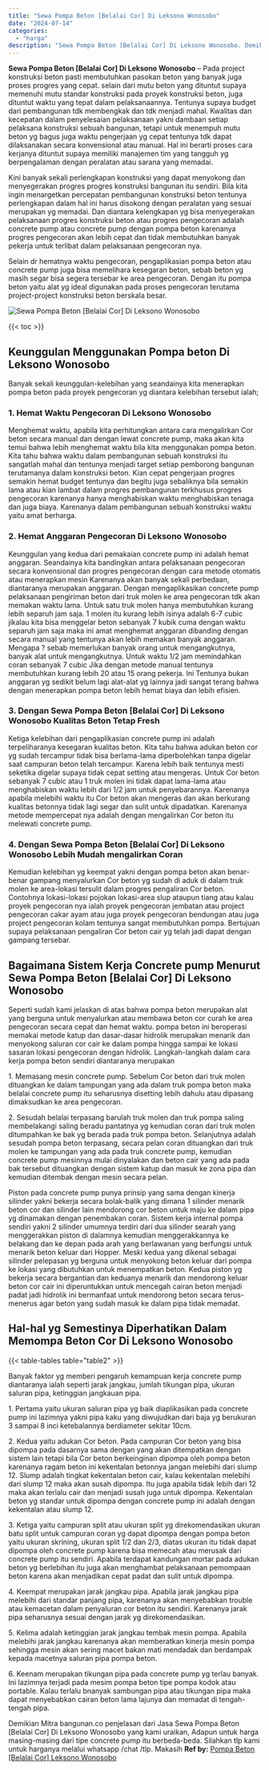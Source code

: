 ```yaml
---
title: "Sewa Pompa Beton [Belalai Cor] Di Leksono Wonosobo"
date: "2024-07-14"
categories: 
  - "harga"
description: "Sewa Pompa Beton [Belalai Cor] Di Leksono Wonosobo. Demikian Mitra bangunan.co penjelasan dari Jasa Sewa Pompa Beton [Belalai Cor] Di Leksono Wonosobo yang..."
---
```


**Sewa Pompa Beton \[Belalai Cor\] Di Leksono Wonosobo** – Pada project konstruksi beton pasti membutuhkan pasokan beton yang banyak juga proses progres yang cepat. selain dari mutu beton yang dituntut supaya memenuhi mutu standar konstruksi pada proyek konstruksi beton, juga dituntut waktu yang tepat dalam pelaksanaannya. Tentunya supaya budget dari pembangunan tdk membengkak dan tdk menjadi mahal. Kwalitas dan kecepatan dalam penyelesaian pelaksanaan yakni dambaan setiap pelaksana konstruksi sebuah bangunan, tetapi untuk menempuh mutu beton yg bagus juga waktu pengerjaan yg cepat tentunya tdk dapat dilaksanakan secara konvensional atau manual. Hal ini berarti proses cara kerjanya dituntut supaya memiliki manajemen tim yang tangguh yg berpengalaman dengan peralatan atau sarana yang memadai.

Kini banyak sekali perlengkapan konstruksi yang dapat menyokong dan menyegerakan progres progres konstruksi bangunan itu sendiri. Bila kita ingin menargetkan percepatan pembangunan konstruksi beton tentunya perlengkapan dalam hal ini harus disokong dengan peralatan yang sesuai merupakan yg memadai. Dan diantara kelengkapan yg bisa menyegerakan pelaksanaan progres konstruksi beton atau progres pengecoran adalah concrete pump atau concrete pump dengan pompa beton karenanya progres pengecoran akan lebih cepat dan tidak membutuhkan banyak pekerja untuk terlibat dalam pelaksanaan pengecoran nya.

Selain dr hematnya waktu pengecoran, pengaplikasian pompa beton atau concrete pump juga bisa memelihara kesegaran beton, sebab beton yg masih segar bisa segera tersebar ke area pengecoran. Dengan itu pompa beton yaitu alat yg ideal digunakan pada proses pengecoran terutama project-project konstruksi beton berskala besar.

![Sewa Pompa Beton [Belalai Cor] Di Leksono Wonosobo](/images/sewa-concrete-pump-21.png)

{{< toc >}}

## Keunggulan Menggunakan Pompa beton Di Leksono Wonosobo

Banyak sekali keunggulan-kelebihan yang seandainya kita menerapkan pompa beton pada proyek pengecoran yg diantara kelebihan tersebut ialah;

### 1\. Hemat Waktu Pengecoran Di Leksono Wonosobo

Menghemat waktu, apabila kita perhitungkan antara cara mengalirkan Cor beton secara manual dan dengan lewat concrete pump, maka akan kita temui bahwa lebih menghemat waktu bila kita menggunakan pompa beton. Kita tahu bahwa waktu dalam pembangunan sebuah konstruksi itu sangatlah mahal dan tentunya menjadi target setiap pemborong bangunan terutamanya dalam konstruksi beton. Kian cepat pengerjaan progres semakin hemat budget tentunya dan begitu juga sebaliknya bila semakin lama atau kian lambat dalam progres pembangunan terkhusus progres pengecoran karenanya hanya menghabiskan waktu menghabiskan tenaga dan juga biaya. Karenanya dalam pembangunan sebuah konstruksi waktu yaitu amat berharga.

### 2\. Hemat Anggaran Pengecoran Di Leksono Wonosobo

Keunggulan yang kedua dari pemakaian concrete pump ini adalah hemat anggaran. Seandainya kita bandingkan antara pelaksanaan pengecoran secara konvensional dan progres pengecoran dengan cara metode otomatis atau menerapkan mesin Karenanya akan banyak sekali perbedaan, diantaranya merupakan anggaran. Dengan mengaplikasikan concrete pump pelaksanaan pengiriman beton dari truk molen ke area pengecoran tdk akan memakan waktu lama. Untuk satu truk molen hanya membutuhkan kurang lebih separuh jam saja. 1 molen itu kurang lebih isinya adalah 6-7 cubic jikalau kita bisa menggelar beton sebanyak 7 kubik cuma dengan waktu separuh jam saja maka ini amat menghemat anggaran dibanding dengan secara manual yang tentunya akan lebih memakan banyak anggaran. Mengapa ? sebab memerlukan banyak orang untuk mengangkutnya, banyak alat untuk mengangkutnya. Untuk waktu 1/2 jam memindahkan coran sebanyak 7 cubic Jika dengan metode manual tentunya membutuhkan kurang lebih 20 atau 15 orang pekerja. Ini Tentunya bukan anggaran yg sedikit belum lagi alat-alat yg lainnya jadi sangat terang bahwa dengan menerapkan pompa beton lebih hemat biaya dan lebih efisien.

### 3\. Dengan Sewa Pompa Beton \[Belalai Cor\] Di Leksono Wonosobo Kualitas Beton Tetap Fresh

Ketiga kelebihan dari pengaplikasian concrete pump ini adalah terpeliharanya kesegaran kualitas beton. Kita tahu bahwa adukan beton cor yg sudah tercampur tidak bisa berlama-lama diperbolehkan tanpa digelar saat campuran beton telah tercampur. Karena lebih baik tentunya mesti seketika digelar supaya tidak cepat setting atau mengeras. Untuk Cor beton sebanyak 7 cubic atau 1 truk molen ini tidak dapat lama-lama atau menghabiskan waktu lebih dari 1/2 jam untuk penyebarannya. Karenanya apabila melebihi waktu itu Cor beton akan mengeras dan akan berkurang kualitas betonnya tidak lagi segar dan sulit untuk dipadatkan. Karenanya metode mempercepat nya adalah dengan mengalirkan Cor beton itu melewati concrete pump.

### 4\. Dengan Sewa Pompa Beton \[Belalai Cor\] Di Leksono Wonosobo Lebih Mudah mengalirkan Coran

Kemudian kelebihan yg keempat yakni dengan pompa beton akan benar-benar gampang menyalurkan Cor beton yg sudah di aduk di dalam truk molen ke area-lokasi tersulit dalam progres pengaliran Cor beton. Contohnya lokasi-lokasi pojokan lokasi-area slup ataupun tiang atau kalau proyek pengecoran nya ialah proyek pengecoran jembatan atau project pengecoran cakar ayam atau juga proyek pengecoran bendungan atau juga project pengecoran kolam tentunya sangat membutuhkan pompa. Bertujuan supaya pelaksanaan pengaliran Cor beton cair yg telah jadi dapat dengan gampang tersebar.

## Bagaimana Sistem Kerja Concrete pump Menurut Sewa Pompa Beton \[Belalai Cor\] Di Leksono Wonosobo

Seperti sudah kami jelaskan di atas bahwa pompa beton merupakan alat yang berguna untuk menyalurkan atau membawa beton cor curah ke area pengecoran secara cepat dan hemat waktu. pompa beton ini beroperasi memakai metode katup dan dasar-dasar hidrolik merupakan menarik dan menyokong saluran cor cair ke dalam pompa hingga sampai ke lokasi sasaran lokasi pengecoran dengan hidrolik. Langkah-langkah dalam cara kerja pompa beton sendiri diantaranya merupakan

1\. Memasang mesin concrete pump. Sebelum Cor beton dari truk molen dituangkan ke dalam tampungan yang ada dalam truk pompa beton maka belalai concrete pump itu seharusnya disetting lebih dahulu atau dipasang dimaksudkan ke area pengecoran.

2\. Sesudah belalai terpasang barulah truk molen dan truk pompa saling membelakangi saling beradu pantatnya yg kemudian coran dari truk molen ditumpahkan ke bak yg berada pada truk pompa beton. Selanjutnya adalah sesudah pompa beton terpasang, secara pelan coran dituangkan dari truk molen ke tampungan yang ada pada truk concrete pump, kemudian concrete pump mesinnya mulai dinyalakan dan beton cair yang ada pada bak tersebut dituangkan dengan sistem katup dan masuk ke zona pipa dan kemudian ditembak dengan mesin secara pelan.

Piston pada concrete pump punya prinsip yang sama dengan kinerja silinder yakni bekerja secara bolak-balik yang dimana 1 silinder menarik beton cor dan silinder lain mendorong cor beton untuk maju ke dalam pipa yg dinamakan dengan penembakan coran. Sistem kerja internal pompa sendiri yakni 2 silinder umumnya terdiri dari dua silinder searah yang menggerakkan piston di dalamnya kemudian menggerakkannya ke belakang dan ke depan pada arah yang berlawanan yang berfungsi untuk menarik beton keluar dari Hopper. Meski kedua yang dikenal sebagai silinder pelepasan yg berguna untuk menyokong beton keluar dari pompa ke lokasi yang dibutuhkan untuk menempatkan beton. Kedua piston yg bekerja secara bergantian dan keduanya menarik dan mendorong keluar beton cor cair ini diperuntukkan untuk mencegah cairan beton menjadi padat jadi hidrolik ini bermanfaat untuk mendorong beton secara terus-menerus agar beton yang sudah masuk ke dalam pipa tidak memadat.

## Hal-hal yg Semestinya Diperhatikan Dalam Memompa Beton Cor Di Leksono Wonosobo

{{< table-tables table="table2" >}}

Banyak faktor yg memberi pengaruh kemampuan kerja concrete pump diantaranya ialah seperti jarak jangkau, jumlah tikungan pipa, ukuran saluran pipa, ketinggian jangkauan pipa.

1\. Pertama yaitu ukuran saluran pipa yg baik diaplikasikan pada concrete pump ini lazimnya yakni pipa kaku yang diwujudkan dari baja yg berukuran 3 sampai 8 inci ketebalannya berdiameter sekitar 10cm.

2\. Kedua yaitu adukan Cor beton. Pada campuran Cor beton yang bisa dipompa pada dasarnya sama dengan yang akan ditempatkan dengan sistem lain tetapi bila Cor beton berkeinginan dipompa oleh pompa beton karenanya ragam beton ini kekentalan betonnya jangan melebihi dari slump 12. Slump adalah tingkat kekentalan beton cair, kalau kekentalan melebihi dari slump 12 maka akan susah dipompa. Itu juga apabila tidak lebih dari 12 maka akan terlalu cair dan menjadi susah juga untuk dipompa. Kekentalan beton yg standar untuk dipompa dengan concrete pump ini adalah dengan kekentalan atau slump 12.

3\. Ketiga yaitu campuran split atau ukuran split yg direkomendasikan ukuran batu split untuk campuran coran yg dapat dipompa dengan pompa beton yaitu ukuran skrining, ukuran split 1/2 dan 2/3, diatas ukuran itu tidak dapat dipompa oleh concrete pump karena bisa memecah atau merusak dari concrete pump itu sendiri. Apabila terdapat kandungan mortar pada adukan beton yg berlebihan itu juga akan menghambat pelaksanaan pemompaan beton karena akan menjadikan cepat padat dan sulit untuk dipompa.

4\. Keempat merupakan jarak jangkau pipa. Apabila jarak jangkau pipa melebihi dari standar panjang pipa, karenanya akan menyebabkan trouble atau kemacetan dalam penyaluran cor beton itu sendiri. Karenanya jarak pipa seharusnya sesuai dengan jarak yg direkomendasikan.

5\. Kelima adalah ketinggian jarak jangkau tembak mesin pompa. Apabila melebihi jarak jangkau karenanya akan memberatkan kinerja mesin pompa sehingga mesin akan sering macet bakan mati mendadak dan berdampak kepada macetnya saluran pipa pompa beton.

6\. Keenam merupakan tikungan pipa pada concrete pump yg terlau banyak. Ini lazimnya terjadi pada mesim pompa beton tipe pompa kodok atau portable. Kalau terlalu bnanyak sambungan pipa atau tikungan pipa maka dapat menyebabkan cairan beton lama lajunya dan memadat di tengah-tengah pipa.

Demikian Mitra bangunan.co penjelasan dari Jasa Sewa Pompa Beton \[Belalai Cor\] Di Leksono Wonosobo yang kami uraikan, Adapun untuk harga masing-masing dari tipe concrete pump itu berbeda-beda. Silahkan tlp kami untuk harganya melalui whatsapp /chat /tlp. Makasih
**Ref by:** [Pompa Beton [Belalai Cor] Leksono Wonosobo](https://id.wikipedia.org/wiki/Pompa)
